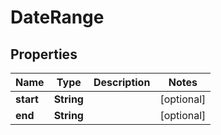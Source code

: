 

# DateRange


## Properties

Name | Type | Description | Notes
------------ | ------------- | ------------- | -------------
**start** | **String** |  |  [optional]
**end** | **String** |  |  [optional]



